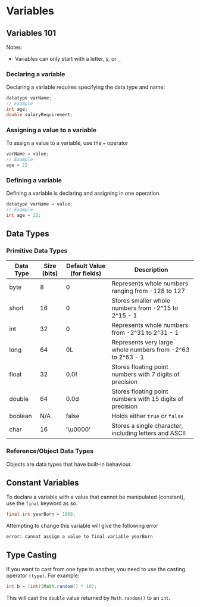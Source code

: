 # Variables

## Variables 101
Notes:
- Variables can only start with a letter, `$`, or `_`

### Declaring a variable
Declaring a variable requires specifying the data type and name:
```java
datatype varName;
// Example
int age;
double salaryRequirement;
```

### Assigning a value to a variable
To assign a value to a variable, use the `=` operator
```java
varName = value;
// Example
age = 22
```

### Defining a variable
Defining a variable is declaring and assigning in one operation.
```java
datatype varName = value;
// Example
int age = 22;
```

## Data Types

### Primitive Data Types
| Data Type | Size (bits) | Default Value (for fields) | Description                                                |
|-----------|-------------|----------------------------|------------------------------------------------------------|
| byte      | 8           | 0                          | Represents whole numbers ranging from -128 to 127          |
| short     | 16          | 0                          | Stores smaller whole numbers from -2^15 to 2^15 - 1        |
| int       | 32          | 0                          | Represents whole numbers from -2^31 to 2^31 - 1            |
| long      | 64          | 0L                         | Represents very large whole numbers from -2^63 to 2^63 - 1 |
| float     | 32          | 0.0f                       | Stores floating point numbers with 7 digits of precision   |
| double    | 64          | 0.0d                       | Stores floating point numbers with 15 digits of precision  |
| boolean   | N/A         | false                      | Holds either `true` or `false`                             |
| char      | 16          | '\u0000'                   | Stores a single character, including letters and ASCII     |

### Reference/Object Data Types
Objects are data types that have built-in behaviour.

## Constant Variables
To declare a variable with a value that cannot be manipulated (constant), use the `final` keyword as so.
```java
final int yearBorn = 1968;
```
Attempting to change this variable will give the following error
```
error: cannot assign a value to final variable yearBorn
```

## Type Casting
If you want to cast from one type to another, you need to use the casting operator `(type)`. For example:
```java
int b = (int)(Math.random() * 10);
```
This will cast the `double` value returned by `Math.random()` to an `int`.
